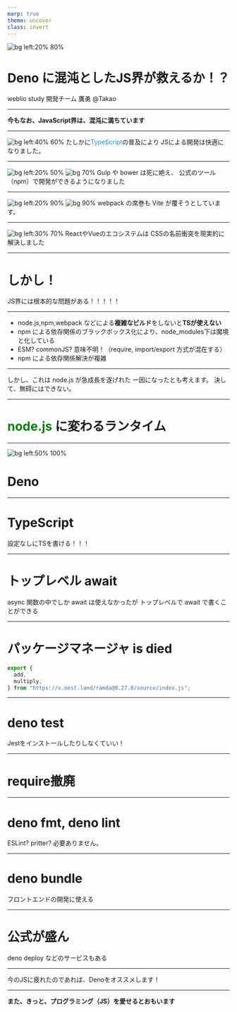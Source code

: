 ```yaml
---
marp: true
theme: uncover
class: invert
---
```


![bg left:20% 80%](https://kt3k.github.io/talk_deno_nikkei/assets/logo.svg)
# **Deno に混沌としたJS界が救えるか！？**

weblio study 開発チーム
鷹勇 @Takao

---

**今もなお、JavaScript界は、混沌に満ちています**

---

![bg left:40% 60%](https://upload.wikimedia.org/wikipedia/commons/thumb/4/4c/Typescript_logo_2020.svg/1200px-Typescript_logo_2020.svg.png)
たしかに<span style="color:DodgerBlue ;">TypeScript</span>の普及により
JSによる開発は快適になりました。

---

![bg left:20% 50%](https://logos-download.com/wp-content/uploads/2018/05/Gulp_logo_red.png)
![bg 70%](https://uxwing.com/wp-content/themes/uxwing/download/10-brands-and-social-media/bower.png)
Gulp や bower は死に絶え、
公式のツール（npm）で開発ができるようになりました

---

![bg left:20% 90%](https://cdn.worldvectorlogo.com/logos/webpack.svg)
![bg 90%](https://images.ctfassets.net/in6v9lxmm5c8/4LlOrDdEXyxqi7wjIKAhgp/7bc2ba8009965c9fa02bf49493a13226/vite.svg)
webpack の席巻も
Vite が覆そうとしています。

---

![bg left:30% 70%](https://www.styled-components.com/atom.png)
ReactやVueのエコシステムは
CSSの名前衝突を現実的に解決しました

---

# しかし！
JS界には根本的な問題がある！！！！！

---

- node.js,npm,webpack などによる**複雑なビルド**をしないと**TSが使えない**
- npm による依存関係のブラックボックス化により、node_modules下は魔境と化している
- ESM? commonJS? 意味不明！（require, import/export 方式が混在する）
- npm による依存関係解決が複雑

---

しかし、これは node.js が急成長を遂げれた
一因になったとも考えます。
決して、無碍にはできない。

---

# <span style="color: green;">node.js</span> に変わるランタイム

---

![bg left:50% 100%](https://kt3k.github.io/talk_deno_nikkei/assets/logo.svg)
# **Deno**

---

# TypeScript
設定なしにTSを書ける！！！

---

# トップレベル await
async 関数の中でしか await は使えなかったが
トップレベルで await で書くことができる

---

# パッケージマネージャ is died


```ts
export {
  add,
  multiply,
} from "https://x.nest.land/ramda@0.27.0/source/index.js";
```

---

# deno test
Jestをインストールしたりしなくていい！

---

# require撤廃

---

# deno fmt, deno lint
ESLint? pritter?
必要ありません。

---

# deno bundle
フロントエンドの開発に使える

---

# 公式が盛ん
deno deploy などのサービスもある

---

今のJSに疲れたのであれば、Denoをオススメします！

---

**また、きっと、プログラミング（JS）を愛せるとおもいます**